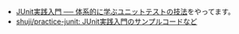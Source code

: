 * [JUnit実践入門 ── 体系的に学ぶユニットテストの技法](http://gihyo.jp/book/2012/978-4-7741-5377-3)をやってます。
* [shuji/practice-junit: JUnit実践入門のサンプルコードなど](https://github.com/shuji/practice-junit)
